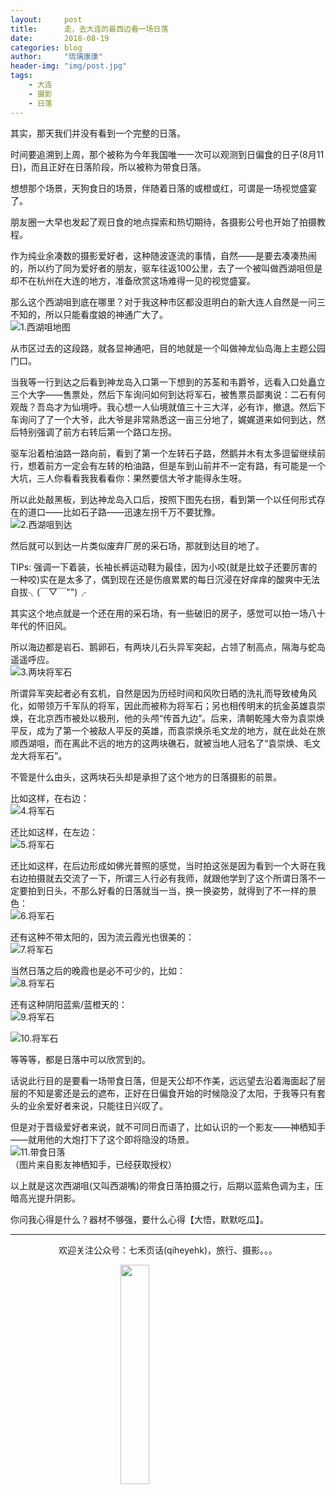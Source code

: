 ```yaml
---
layout:     post
title:      走，去大连的最西边看一场日落
date:       2018-08-19
categories: blog
author:     "琉璃康康"
header-img: "img/post.jpg"
tags:
    - 大连
    - 摄影
    - 日落
---
```


<style>
img{
  display:block;
  margin:0
  auto;
}
</style>

<meta name="referrer" content="never">

其实，那天我们并没有看到一个完整的日落。

时间要追溯到上周，那个被称为今年我国唯一一次可以观测到日偏食的日子(8月11日)，而且正好在日落阶段，所以被称为带食日落。

想想那个场景，天狗食日的场景，伴随着日落的或橙或红，可谓是一场视觉盛宴了。

朋友圈一大早也发起了观日食的地点探索和热切期待，各摄影公号也开始了拍摄教程。

作为纯业余凑数的摄影爱好者，这种随波逐流的事情，自然——是要去凑凑热闹的，所以约了同为爱好者的朋友，驱车往返100公里，去了一个被叫做西湖咀但是却不在杭州在大连的地方，准备欣赏这场难得一见的视觉盛宴。

那么这个西湖咀到底在哪里？对于我这种市区都没逛明白的新大连人自然是一问三不知的，所以只能看度娘的神通广大了。
![1.西湖咀地图][1]

从市区过去的这段路，就各显神通吧，目的地就是一个叫做神龙仙岛海上主题公园门口。

当我等一行到达之后看到神龙岛入口第一下想到的苏荃和韦爵爷，远看入口处矗立三个大字——售票处，然后下车询问如何到达将军石，被售票员鄙夷说：二石有何观哉？吾岛才为仙境呼。我心想一人仙境就值三十三大洋，必有诈，撤退。然后下车询问了了一个大爷，此大爷是非常熟悉这一亩三分地了，娓娓道来如何到达，然后特别强调了前方右转后第一个路口左拐。

驱车沿着柏油路一路向前，看到了第一个左转石子路，然鹅并木有太多逗留继续前行，想着前方一定会有左转的柏油路，但是车到山前并不一定有路，有可能是一个大坑，三人你看看我我看看你：果然要信大爷才能得永生呀。

所以此处敲黑板，到达神龙岛入口后，按照下图先右拐，看到第一个以任何形式存在的道口——比如石子路——迅速左拐千万不要犹豫。
![2.西湖咀到达][2]

然后就可以到达一片类似废弃厂房的采石场，那就到达目的地了。

TIPs: 强调一下着装，长袖长裤运动鞋为最佳，因为小咬(就是比蚊子还要厉害的一种咬)实在是太多了，偶到现在还是伤痕累累的每日沉浸在好痒痒的酸爽中无法自拔╮(￣▽￣"")╭

其实这个地点就是一个还在用的采石场，有一些破旧的房子，感觉可以拍一场八十年代的怀旧风。

所以海边都是岩石、鹅卵石，有两块儿石头异军突起，占领了制高点，隔海与蛇岛遥遥呼应。
![3.两块将军石][3]

所谓异军突起者必有玄机，自然是因为历经时间和风吹日晒的洗礼而导致棱角风化，如带领万千军队的将军，因此而被称为将军石；另也相传明末的抗金英雄袁崇焕，在北京西市被处以极刑，他的头颅“传首九边”。后来，清朝乾隆大帝为袁崇焕平反，成为了第一个被敌人平反的英雄，而袁崇焕杀毛文龙的地方，就在此处在旅顺西湖咀，而在离此不远的地方的这两块礁石，就被当地人冠名了“袁崇焕、毛文龙大将军石”。

不管是什么由头，这两块石头却是承担了这个地方的日落摄影的前景。

比如这样，在右边：
![4.将军石][4]

还比如这样，在左边：
![5.将军石][5]

还比如这样，在后边形成如佛光普照的感觉，当时拍这张是因为看到一个大哥在我右边拍摄就去交流了一下，所谓三人行必有我师，就跟他学到了这个所谓日落不一定要拍到日头，不那么好看的日落就当一当，换一换姿势，就得到了不一样的景色：
![6.将军石][6]

还有这种不带太阳的，因为流云霞光也很美的：
![7.将军石][7]

当然日落之后的晚霞也是必不可少的，比如：
![8.将军石][8]

还有这种阴阳蓝紫/蓝橙天的：
![9.将军石][9]

![10.将军石][10]

等等等，都是日落中可以欣赏到的。

话说此行目的是要看一场带食日落，但是天公却不作美，远远望去沿着海面起了层层的不知是雾还是云的遮布，正好在日偏食开始的时候隐没了太阳，于我等只有套头的业余爱好者来说，只能往日兴叹了。

但是对于晋级爱好者来说，就不可同日而语了，比如认识的一个影友——神栖知手——就用他的大炮打下了这个即将隐没的场景。
![11.带食日落][11]
（图片来自影友神栖知手，已经获取授权）

以上就是这次西湖咀(又叫西湖嘴)的带食日落拍摄之行，后期以蓝紫色调为主，压暗高光提升阴影。

你问我心得是什么？器材不够强，要什么心得【大悟，默默吃瓜】。

------------
<p align="center">欢迎关注公众号：七禾页话(qiheyehk)，旅行、摄影。。。</p>
<img src="https://mmbiz.qpic.cn/mmbiz_jpg/QqiaFS6NT0eD1g2UjYu4VfCGHmbhgVqOAnNnJQfN7ZhRVUCopYOsfpPtIEB95VNEqu8trAxJXzGDg01ka6z6wzQ/0?wx_fmt=jpeg" width="30%" />

  [1]: https://mmbiz.qpic.cn/mmbiz_png/QqiaFS6NT0eCBdCru7ia443bDvMfOcX6uMv55Z7cCnU8aeJDSRZexWK0OkJUzRtHAgpZFLw8X6UEYiaahD4UWkZDQ/0?wx_fmt=png
  [2]: https://mmbiz.qpic.cn/mmbiz_jpg/QqiaFS6NT0eCBdCru7ia443bDvMfOcX6uMRumianwlibPibWF31j8zraBv7ibvx27t0hEP4Kgyte9QV5j2qhjL8ibYBXg/0?wx_fmt=jpeg
  [3]: https://mmbiz.qpic.cn/mmbiz_jpg/QqiaFS6NT0eCBdCru7ia443bDvMfOcX6uM5m69XvKSy7Jpxn72fJYArZxyovwBE4icptEtFSP16hEECA5eXdYO9Ug/0?wx_fmt=jpeg
  [4]: https://mmbiz.qpic.cn/mmbiz_jpg/QqiaFS6NT0eCBdCru7ia443bDvMfOcX6uMFvJY4rzV9aRFEHTMFQzL1dYXHx56Ftiar41FSqd2a0DStOr0SuibaASA/0?wx_fmt=jpeg
  [5]: https://mmbiz.qpic.cn/mmbiz_jpg/QqiaFS6NT0eCBdCru7ia443bDvMfOcX6uMEibVUqiagTA33WyjDGv0W2GMlYq8UenbOBUKrNXc3uicjOSQDZgaWvkwA/0?wx_fmt=jpeg
  [6]: https://mmbiz.qpic.cn/mmbiz_jpg/QqiaFS6NT0eCBdCru7ia443bDvMfOcX6uMcLe8Z2WQeVYWnQvQ2MibpBgZ9BJsLPEY4J934CpReW2IeCiakicwv0EDQ/0?wx_fmt=jpeg
  [7]: https://mmbiz.qpic.cn/mmbiz_jpg/QqiaFS6NT0eCBdCru7ia443bDvMfOcX6uMaEEK3wE0jBmL5CT6ySxic08tjt7vwo9fAOibwUzcTJEfJBFA8q4UA3VQ/0?wx_fmt=jpeg
  [8]: https://mmbiz.qpic.cn/mmbiz_jpg/QqiaFS6NT0eCBdCru7ia443bDvMfOcX6uMg13O7sYFE3nIFISHdWhTh9En8nH5q8gOnytUdpyG2icYojb8KFAiaYBg/0?wx_fmt=jpeg
  [9]: https://mmbiz.qpic.cn/mmbiz_jpg/QqiaFS6NT0eCBdCru7ia443bDvMfOcX6uMzRN3Qj56Ky9WUdhOCqTTVE1oe4PtyVpI9kuvqTFgXc3TjZczNAMVsQ/0?wx_fmt=jpeg
  [10]: https://mmbiz.qpic.cn/mmbiz_jpg/QqiaFS6NT0eCBdCru7ia443bDvMfOcX6uMJxKuna9AhZD7xFgDJMrNvEiaCBNUIq4f1zQSibR7WzL2jF2WCDIVnjJg/0?wx_fmt=jpeg
  [11]: https://mmbiz.qpic.cn/mmbiz_jpg/QqiaFS6NT0eCBdCru7ia443bDvMfOcX6uMelKibHiaKAkOxrNDt7libcCzPLmibzy1uU0dvHPUMkkyvUvXGvIWWSiaUMA/0?wx_fmt=jpeg

